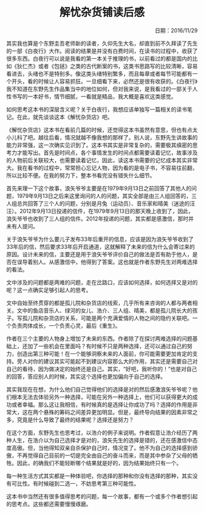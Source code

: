 <h1 style="text-align:center">解忧杂货铺读后感</h1>
<p align="right">日期：2016/11/29</p>

其实我也算是个东野圭吾老师新的读者，久仰先生大名，却直到前不久拜读了先生的一部《白夜行》大作。阅读的结果是并没有白费时间，在读书的过程中，收获了很多东西。白夜行可以说是我看的第一本关于推理的书，以前看过的都是国内的比如《狄仁杰》或者《包拯》之类的古代断案的书，这类书思路写的比较清晰，容易看进去，头绪也不是特别多。像这类头绪特别繁多，而且每章或者每节可能都有一个开头，看的时候让人容易抓狂。一旦细看下来，必然还是很有收获的。《白夜行》我不知道在东野先生作品集当中的地位如何，但对我来说，是我看过的一部关于人性书写的一本好书，情节细腻，一看就是精品，我大概是喜欢这类感觉。

如何思考这本书的深层含义呢？关于白夜行，我想应该单独写一篇相关的读书笔记。在此，就先谈谈这本《解忧杂货店》吧。

《解忧杂货店》这本书在看前几篇的时候，还觉得这本书虽然有意思，但也有点太小儿科了吧。越往后看，情况就越不像我想的那样了。别人说，东野先生讲故事的能力非常强，这一次确实见识到了。这本书其实是非常复杂的，需要极其缜密的思考力才能写出。首先是时间点，各个事情发生的时间点都需要读着记忆，故事涉及的人物前后关联较大，也需要读着记忆，因此，读这本书需要的记忆成本其实非常大。我在看书的过程中，常常担心忘记人物，因为看的是电子书，不容易往前翻，所以比较不便。在我的努力下，整本书看完没有错失什么细节。

首先来理一下这个故事，浪矢爷爷主要是在1979年9月13日之前回答了其他人的问题，1979年9月13日之后来这里询问的人的问题，其实全部是由三人组回答的，三人组总共回答了三个人的问题，分别是月兔（运动员）、音乐家和晴美（迷途的汪汪）。2012年9月13日投递的信件，在1979年9月13日的那天晚上收到了，因此，浪矢爷爷也收到了三人组的信件。2012年投递的问题，其实都是感激信，那时并未有人提问。

关于浪矢爷爷为什么要儿子发布33年后重开的信息，应该是因为浪矢爷爷收到了33年后的信，然后要求33年后开启通道，这就解释了未来的信为什么会寄过来的原因。设计未来的信，主要还是用于浪矢爷爷评价自己的做法是否有助于他人，是否在误导着别人。从感激信中，他得到了答案。这也就是作者东野先生对两难选择的看法。

文中涉及的问题都是两难的问题，走在岔路口，应该如何选择，如何选择又是对的呢？这一点确实足够引起人的思考。

文中自始至终贯穿的都是孤儿院和杂货店的线索，几乎所有来咨询的人都与两者相关。文中的鱼店音乐人、绿河的女儿、浩介、三人组、晴美，都是孤儿院长大的孩子。写孤儿院和杂货店的关系，可能是两个充满爱情的人物之间的隐约关联吧。一个负责肉体成长，一个负责心灵，最后《重生》。

作者在三个主要的人物身上增加了未来的东西。作者除了在探讨两难选择的问题基础上，还加了一些机会在里面吗？有时候不只是两种选择，还可以通过自己的努力，创造出第三种可能！在一个能够洞察未来的人面前，你可能需要更加肯定的支持。旁人对你的建议其实可能起不到建议内容那么大的作用，其实还是需要自己对自己的看待，因为做决定的始终还是自己。其实，“好吧，我听你的！”也是对自己的回答，答应别人的时候，其实这个选择也更加偏向于自己的选择。

其实我现在在想，为什么他们自己觉得他们的选择是对的然后感激浪矢爷爷呢？他们根本无法去体验另外一种选择，可能在另外一种选择上，他们可以获得更大的成功或者幸福。那么这让我相信，有时候真的是选择让你成功了吗？选择的作用是非常大，这在两个悬殊的筹码之间差异更加明显。但是，最终导向结果的因素非常之多，究竟是什么导致了最终的结果呢？选择还是努力？

在这个方面，东野先生也思考过，以浩介的例子来说明。作者假意让浩介经历了两种人生，在浩介以为自己选择才是对的，浪矢先生的选择是错的，还在感激信中态度高傲。但，当他得知双亲自杀保护自己时，情况变了。他不为自己的选择感到骄傲，不再觉得自己目前的一切是完全由自己的奋斗而来，而是其中参杂了父母的牺牲。因此，的确我们不能轻断哪个结果就是好的，因为结果始终只有一个。

每一种生活方式其实都是一种体验吧，你选择的那种和你没有选择的那种，其实没有可比性。有时候碰到二选一，不妨思考第三种可能性。

这本书中当然还有很多值得思考的问题，每一个故事，都有一个或多个作者想引起的思考点。这些都还需要慢慢琢磨。